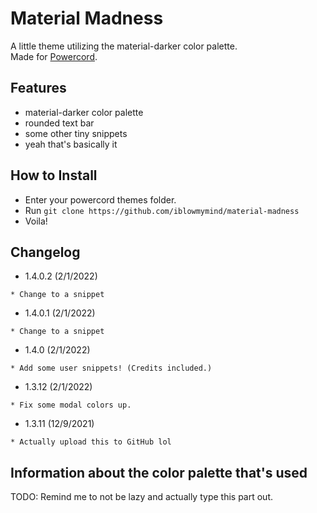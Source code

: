 # Material Madness

A little theme utilizing the material-darker color palette.  
Made for [Powercord](https://powercord.dev).

## Features

- material-darker color palette
- rounded text bar
- some other tiny snippets
- yeah that's basically it

## How to Install

- Enter your powercord themes folder.
- Run `git clone https://github.com/iblowmymind/material-madness`
- Voila!

## Changelog

- 1.4.0.2 (2/1/2022)
```text
* Change to a snippet
```

- 1.4.0.1 (2/1/2022)
```text
* Change to a snippet
```

- 1.4.0 (2/1/2022)
```text
* Add some user snippets! (Credits included.)
```

- 1.3.12 (2/1/2022)
```text
* Fix some modal colors up.
```

- 1.3.11 (12/9/2021)
```text
* Actually upload this to GitHub lol
```

## Information about the color palette that's used

TODO: Remind me to not be lazy and actually type this part out.
